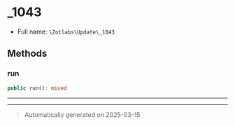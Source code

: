 
# _1043





* Full name: `\Zotlabs\Update\_1043`




## Methods


### run



```php
public run(): mixed
```












***


***
> Automatically generated on 2025-03-15
